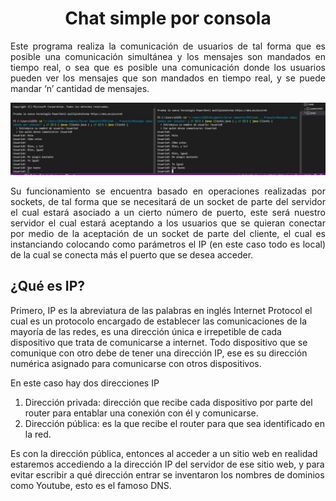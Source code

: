 <h1 align="center">Chat simple por consola</h1>

<p align="justify">
Este programa realiza la comunicación de usuarios de tal forma que es posible una comunicación simultánea y los mensajes son mandados en tiempo real, o sea que es posible una comunicación donde los usuarios pueden ver los mensajes que son mandados en tiempo real, y se puede mandar ‘n’ cantidad de mensajes.
</p>

<div>
  <img src="../Images/s1.jpg">
  
  <br>
  
  <p align="justify">
  Su funcionamiento se encuentra basado en operaciones realizadas por sockets, de tal forma que se necesitará de un socket de parte del servidor el cual estará asociado a un cierto número de puerto, este será nuestro servidor el cual estará aceptando a los usuarios que se quieran conectar por medio de la 
  aceptación de un socket de parte del cliente, el cual es instanciando colocando como parámetros el IP (en este caso todo es local) de la cual se conecta más el puerto 
  que se desea acceder.
  </p>
  
  <h2 align="left">¿Qué es IP?</h2>
  
  Primero, IP es la abreviatura de las palabras en inglés Internet Protocol el cual es un protocolo encargado de establecer las comunicaciones de la mayoría de las redes, es una dirección única e irrepetible de cada dispositivo que trata de comunicarse a internet. 
  Todo dispositivo que se comunique con otro debe de tener una dirección IP, ese es su dirección numérica asignado para comunicarse con otros dispositivos. 
  
  En este caso hay dos direcciones IP
  
  <ol>
    <li>Dirección privada: dirección que recibe cada dispositivo por parte del router para entablar una conexión con él y comunicarse.</li>
    <li>Dirección pública: es la que recibe el router para que sea identificado en la red.</li>
  </ol>
  
  Es con la dirección pública, entonces al acceder a un sitio web en realidad estaremos accediendo a la dirección IP del servidor de ese sitio web, y para evitar 
  escribir a qué dirección entrar se inventaron los nombres de dominios como Youtube, esto es el famoso DNS.


  
</div>
